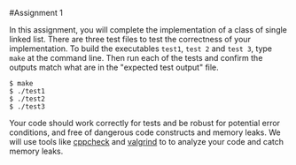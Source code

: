 #Assignment 1

In this assignment, you will complete the implementation of a class of single linked list. There are three test files to test the correctness of your 
implementation. To build the executables `test1`, `test 2` and `test 3`, type `make` at the command line.  Then run each of the tests and confirm the 
outputs match what are in the "expected test output" file. 
```
$ make
$ ./test1
$ ./test2
$ ./test3
```

Your code should work correctly for tests and be robust for potential error conditions, and free of dangerous code constructs and memory leaks. 
We will use tools like [cppcheck](https://cppcheck.sourceforge.io/) and [valgrind](https://valgrind.org/) to to analyze your code and catch memory leaks. 

